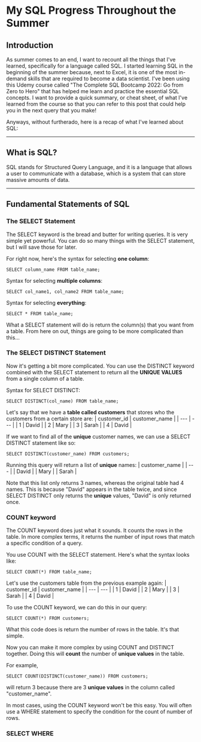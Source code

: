 # My SQL Progress Throughout the Summer

## Introduction
As summer comes to an end, I want to recount all the things that I've learned, specifically for a language called SQL. I started learning SQL in the beginning of the summer because, next to Excel, it is one of the most in-demand skills that are required to become a data scientist. I've been using this Udemy course called "The Complete SQL Bootcamp 2022: Go from Zero to Hero" that has helped me learn and practice the essential SQL concepts. I want to provide a quick summary, or cheat sheet, of what I've learned from the course so that you can refer to this post that could help you in the next query that you make!

Anyways, without furtherado, here is a recap of what I've learned about SQL:

---

## What is SQL?
SQL stands for Structured Query Language, and it is a language that allows a user to communicate with a database, which is a system that can store massive amounts of data.

---

## Fundamental Statements of SQL
### The SELECT Statement
The SELECT keyword is the bread and butter for writing queries. It is very simple yet powerful. You can do so many things with the SELECT statement, but I will save those for later. 

For right now, here's the syntax for selecting __one column__:
```tsql
SELECT column_name FROM table_name;
```

Syntax for selecting __multiple columns__:
```tsql
SELECT col_name1, col_name2 FROM table_name;
```

Syntax for selecting __everything__:
```tsql
SELECT * FROM table_name;
```

What a SELECT statement will do is return the column(s) that you want from a table. From here on out, things are going to be more complicated than this...

### The SELECT DISTINCT Statement
Now it's getting a bit more complicated. You can use the DISTINCT keyword combined with the SELECT statement to return all the __UNIQUE VALUES__ from a single column of a table. 

Syntax for SELECT DISTINCT:
```tsql
SELECT DISTINCT(col_name) FROM table_name;
```

Let's say that we have a __table called customers__ that stores who the customers from a certain store are:
| customer_id | customer_name |
| --- | --- |
| 1 | David |
| 2 | Mary |
| 3 | Sarah |
| 4 | David | 

If we want to find all of the __unique__ customer names, we can use a SELECT DISTINCT statement like so:
```tsql
SELECT DISTINCT(customer_name) FROM customers;
```

Running this query will return a list of __unique__ names:
| customer_name |
| --- |
| David |
| Mary |
| Sarah |

Note that this list only returns 3 names, whereas the original table had 4 names. This is because "David" appears in the table twice, and since SELECT DISTINCT only returns the __unique__ values, "David" is only returned once. 

### COUNT keyword
The COUNT keyword does just what it sounds. It counts the rows in the table. In more complex terms, it returns the number of input rows that match a specific condition of a query.

You use COUNT with the SELECT statement. Here's what the syntax looks like:
```tsql
SELECT COUNT(*) FROM table_name;
```

Let's use the customers table from the previous example again:
| customer_id | customer_name |
| --- | --- |
| 1 | David |
| 2 | Mary |
| 3 | Sarah |
| 4 | David | 

To use the COUNT keyword, we can do this in our query:
```tsql
SELECT COUNT(*) FROM customers;
```
What this code does is return the number of rows in the table. It's that simple. 

Now you can make it more complex by using COUNT and DISTINCT together. Doing this will __count__ the number of __unique values__ in the table.

For example,
```tsql
SELECT COUNT(DISTINCT(customer_name)) FROM customers;
```
will return 3 because there are 3 __unique values__ in the column called "customer_name".

In most cases, using the COUNT keyword won't be this easy. You will often use a WHERE statement to specify the condition for the count of number of rows. 

### SELECT WHERE
